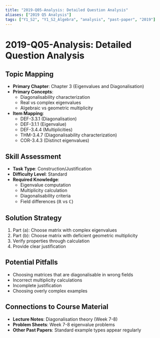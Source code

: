 ```yaml
---
title: "2019-Q05-Analysis: Detailed Question Analysis"
aliases: ["2019 Q5 Analysis"]
tags: ["Y1_S2", "Y1_S2_Algebra", "analysis", "past-paper", "2019"]
---
```


# 2019-Q05-Analysis: Detailed Question Analysis

## Topic Mapping
- **Primary Chapter**: Chapter 3 (Eigenvalues and Diagonalisation)
- **Primary Concepts**: 
  - Diagonalisability characterization
  - Real vs complex eigenvalues
  - Algebraic vs geometric multiplicity
- **Item Mapping**: 
  - DEF-3.3.1 (Diagonalisation)
  - DEF-3.1.1 (Eigenvalue)
  - DEF-3.4.4 (Multiplicities)
  - THM-3.4.7 (Diagonalisability characterization)
  - COR-3.4.3 (Distinct eigenvalues)

## Skill Assessment
- **Task Type**: Construction/Justification
- **Difficulty Level**: Standard
- **Required Knowledge**: 
  - Eigenvalue computation
  - Multiplicity calculation
  - Diagonalisability criteria
  - Field differences (ℝ vs ℂ)

## Solution Strategy
1. Part (a): Choose matrix with complex eigenvalues
2. Part (b): Choose matrix with deficient geometric multiplicity
3. Verify properties through calculation
4. Provide clear justification

## Potential Pitfalls
- Choosing matrices that are diagonalisable in wrong fields
- Incorrect multiplicity calculations
- Incomplete justification
- Choosing overly complex examples

## Connections to Course Material
- **Lecture Notes**: Diagonalisation theory (Week 7-8)
- **Problem Sheets**: Week 7-8 eigenvalue problems
- **Other Past Papers**: Standard example types appear regularly
